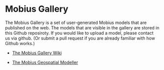 # Mobius Gallery

The Mobius Gallery is a set of user-generated Mobius models that are published on the web. The models that are visible in the gallery are stored in this Github reposiroty. If you would like to upload a model, please contact us via github. (Or submit a pull request if you are already familiar with how Github works.)

* [The Mobius Gallery Wiki](https://github.com/design-automation/mobius-gallery/wiki/Mobius-Gallery-Wiki)

* [The Mobius Geospatial Modeller](https://design-automation.github.io/mobius-cesium/editor)
